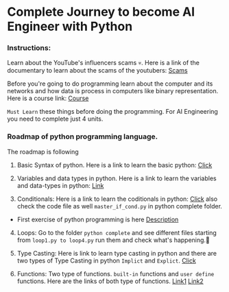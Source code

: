 # Complete Journey to become AI Engineer with Python
### Instructions: 
Learn about the YouTube's influencers scams 💀. Here is a link of the documentary to learn about the scams of the youtubers: [Scams](https://www.linkedin.com/posts/hemvad_scams-edtech-india-activity-7141404088591683586-MLwC/)

Before you're going to do programming learn about the computer and its networks and how data is process in computers like binary representation. Here is a course link: [Course](https://www.khanacademy.org/computing/ap-computer-science-principles/computers-101)

`Must Learn` these things before doing the programming. For AI Engineering you need to complete just 4 units.
### Roadmap of python programming language.
The roadmap is following 
1. Basic Syntax of python.
Here is a link to learn the basic python: [Click](https://learnxinyminutes.com/docs/python/)

2. Variables and data types in python.
Here is a link to learn the variables and data-types in python: [Link](https://realpython.com/python-data-types/)

3. Conditionals: Here is a link to learn the coditionals in python: [Click](https://www.guru99.com/if-loop-python-conditional-structures.html)   also check the code file as well `master_if_cond.py` in python complete folder.
  - First exercise of python programming is here [Description](https://github.com/AhmedShafique313/AI_Engineer-with-python/blob/main/Python%20Complete/Exercise%20Solutions/sugar-level-description.md) 

4. Loops: Go to the folder `python complete` and see different files starting from `loop1.py to loop4.py` run them and check what's happening.🤔

5. Type Casting: Here is link to learn type casting in python and there are two types of Type Casting in python `Implict` and `Explict`. [Click](https://www.programiz.com/python-programming/type-conversion-and-casting)

6. Functions: Two type of functions. `built-in` functions and `user define` functions. Here are the links of both type of functions. [Link1](https://www.w3schools.com/python/python_functions.asp) [Link2](https://docs.python.org/3/library/functions.html)
